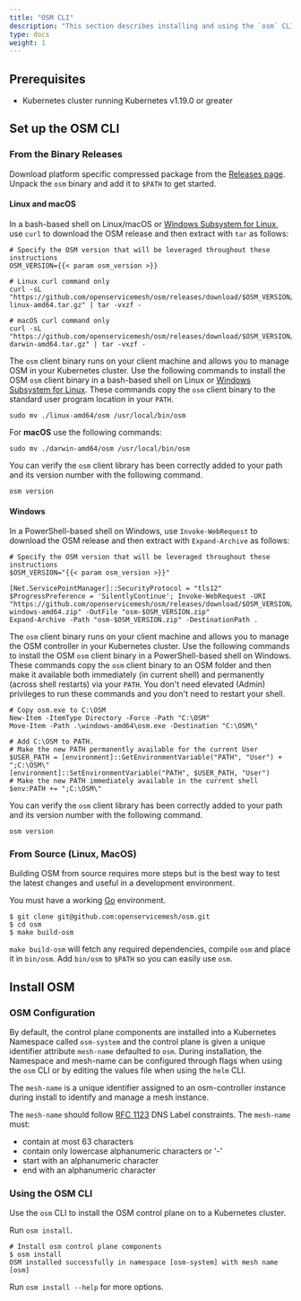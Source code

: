 ```yaml
---
title: "OSM CLI"
description: "This section describes installing and using the `osm` CLI."
type: docs
weight: 1
---
```


## Prerequisites

- Kubernetes cluster running Kubernetes v1.19.0 or greater

## Set up the OSM CLI

### From the Binary Releases

Download platform specific compressed package from the [Releases page](https://github.com/openservicemesh/osm/releases).
Unpack the `osm` binary and add it to `$PATH` to get started.

#### Linux and macOS

In a bash-based shell on Linux/macOS or [Windows Subsystem for Linux](https://docs.microsoft.com/windows/wsl/about), use `curl` to download the OSM release and then extract with `tar` as follows:

```console
# Specify the OSM version that will be leveraged throughout these instructions
OSM_VERSION={{< param osm_version >}}

# Linux curl command only
curl -sL "https://github.com/openservicemesh/osm/releases/download/$OSM_VERSION/osm-$OSM_VERSION-linux-amd64.tar.gz" | tar -vxzf -

# macOS curl command only
curl -sL "https://github.com/openservicemesh/osm/releases/download/$OSM_VERSION/osm-$OSM_VERSION-darwin-amd64.tar.gz" | tar -vxzf -
```

The `osm` client binary runs on your client machine and allows you to manage OSM in your Kubernetes cluster. Use the following commands to install the OSM `osm` client binary in a bash-based shell on Linux or [Windows Subsystem for Linux](https://docs.microsoft.com/windows/wsl/about). These commands copy the `osm` client binary to the standard user program location in your `PATH`.

```console
sudo mv ./linux-amd64/osm /usr/local/bin/osm
```

For **macOS** use the following commands:

```console
sudo mv ./darwin-amd64/osm /usr/local/bin/osm
```

You can verify the `osm` client library has been correctly added to your path and its version number with the following command.

```console
osm version
```

#### Windows

In a PowerShell-based shell on Windows, use `Invoke-WebRequest` to download the OSM release and then extract with `Expand-Archive` as follows:

```console
# Specify the OSM version that will be leveraged throughout these instructions
$OSM_VERSION="{{< param osm_version >}}"

[Net.ServicePointManager]::SecurityProtocol = "tls12"
$ProgressPreference = 'SilentlyContinue'; Invoke-WebRequest -URI "https://github.com/openservicemesh/osm/releases/download/$OSM_VERSION/osm-$OSM_VERSION-windows-amd64.zip" -OutFile "osm-$OSM_VERSION.zip"
Expand-Archive -Path "osm-$OSM_VERSION.zip" -DestinationPath .
```

The `osm` client binary runs on your client machine and allows you to manage the OSM controller in your Kubernetes cluster. Use the following commands to install the OSM `osm` client binary in a PowerShell-based shell on Windows. These commands copy the `osm` client binary to an OSM folder and then make it available both immediately (in current shell) and permanently (across shell restarts) via your `PATH`. You don't need elevated (Admin) privileges to run these commands and you don't need to restart your shell.

```console
# Copy osm.exe to C:\OSM
New-Item -ItemType Directory -Force -Path "C:\OSM"
Move-Item -Path .\windows-amd64\osm.exe -Destination "C:\OSM\"

# Add C:\OSM to PATH.
# Make the new PATH permanently available for the current User
$USER_PATH = [environment]::GetEnvironmentVariable("PATH", "User") + ";C:\OSM\"
[environment]::SetEnvironmentVariable("PATH", $USER_PATH, "User")
# Make the new PATH immediately available in the current shell
$env:PATH += ";C:\OSM\"
```

You can verify the `osm` client library has been correctly added to your path and its version number with the following command.

```console
osm version
```

### From Source (Linux, MacOS)

Building OSM from source requires more steps but is the best way to test the latest changes and useful in a development environment.

You must have a working [Go](https://golang.org/doc/install) environment.

```console
$ git clone git@github.com:openservicemesh/osm.git
$ cd osm
$ make build-osm
```

`make build-osm` will fetch any required dependencies, compile `osm` and place it in `bin/osm`. Add `bin/osm` to `$PATH` so you can easily use `osm`.

## Install OSM

### OSM Configuration

By default, the control plane components are installed into a Kubernetes Namespace called `osm-system` and the control plane is given a unique identifier attribute `mesh-name` defaulted to `osm`.
During installation, the Namespace and mesh-name can be configured through flags when using the `osm` CLI or by editing the values file when using the `helm` CLI.

The `mesh-name` is a unique identifier assigned to an osm-controller instance during install to identify and manage a mesh instance.

The `mesh-name` should follow [RFC 1123](https://tools.ietf.org/html/rfc1123) DNS Label constraints. The `mesh-name` must:

- contain at most 63 characters
- contain only lowercase alphanumeric characters or '-'
- start with an alphanumeric character
- end with an alphanumeric character

### Using the OSM CLI

Use the `osm` CLI to install the OSM control plane on to a Kubernetes cluster.

Run `osm install`.

```console
# Install osm control plane components
$ osm install
OSM installed successfully in namespace [osm-system] with mesh name [osm]
```

Run `osm install --help` for more options.
